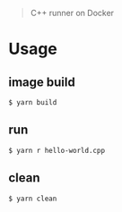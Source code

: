 > C++ runner on Docker

# Usage
## image build
```
$ yarn build
```

## run
```
$ yarn r hello-world.cpp
```

## clean
```
$ yarn clean
```
